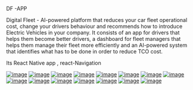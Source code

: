 DF -APP


Digital Fleet - AI-powered platform that reduces your car fleet operational cost, change your drivers behaviour and recommends how to introduce Electric Vehicles in your company.
It consists of an app for drivers that helps them become better drivers, a dashboard for fleet managers that helps them manage their fleet more efficiently and an AI-powered system that identifies what has to be done in order to reduce TCO cost.

Its React Native app , react-Navigation


[![image](https://www.linkpicture.com/q/Screenshot_2020-12-21-10-53-54-42_90b2fc0589cbdd154b19e45558272903.jpg)](https://www.linkpicture.com/view.php?img=LPic5fe072b3ebf171751477143)
[![image](https://www.linkpicture.com/q/Screenshot_2020-12-21-10-54-05-27_90b2fc0589cbdd154b19e45558272903.jpg)](https://www.linkpicture.com/view.php?img=LPic5fe072b3ebf171751477143)
[![image](https://www.linkpicture.com/q/Screenshot_2020-12-21-10-54-10-73_90b2fc0589cbdd154b19e45558272903.jpg)](https://www.linkpicture.com/view.php?img=LPic5fe072b3ebf171751477143)
[![image](https://www.linkpicture.com/q/Screenshot_2020-12-21-10-54-15-49_90b2fc0589cbdd154b19e45558272903.jpg)](https://www.linkpicture.com/view.php?img=LPic5fe072b3ebf171751477143)
[![image](https://www.linkpicture.com/q/Screenshot_2020-12-21-10-54-28-10_90b2fc0589cbdd154b19e45558272903.jpg)](https://www.linkpicture.com/view.php?img=LPic5fe072b3ebf171751477143)
[![image](https://www.linkpicture.com/q/Screenshot_2020-12-21-10-54-38-33_90b2fc0589cbdd154b19e45558272903.jpg)](https://www.linkpicture.com/view.php?img=LPic5fe072b3ebf171751477143)
[![image](https://www.linkpicture.com/q/Screenshot_2020-12-21-10-54-48-97_90b2fc0589cbdd154b19e45558272903.jpg)](https://www.linkpicture.com/view.php?img=LPic5fe072b3ebf171751477143)
[![image](https://www.linkpicture.com/q/Screenshot_2020-12-21-10-54-54-59_90b2fc0589cbdd154b19e45558272903.jpg)](https://www.linkpicture.com/view.php?img=LPic5fe072b3ebf171751477143)
[![image](https://www.linkpicture.com/q/Screenshot_2020-12-21-10-55-06-07_90b2fc0589cbdd154b19e45558272903.jpg)](https://www.linkpicture.com/view.php?img=LPic5fe072b3ebf171751477143)
[![image](https://www.linkpicture.com/q/Screenshot_2020-12-21-10-55-15-51_90b2fc0589cbdd154b19e45558272903.jpg)](https://www.linkpicture.com/view.php?img=LPic5fe072b3ebf171751477143)
[![image](https://www.linkpicture.com/q/Screenshot_2020-12-21-10-55-23-58_90b2fc0589cbdd154b19e45558272903.jpg)](https://www.linkpicture.com/view.php?img=LPic5fe072b3ebf171751477143)
[![image](https://www.linkpicture.com/q/Screenshot_2020-12-21-10-55-30-66_90b2fc0589cbdd154b19e45558272903.jpg)](https://www.linkpicture.com/view.php?img=LPic5fe072b3ebf171751477143)
[![image](https://www.linkpicture.com/q/Screenshot_2020-12-21-10-55-37-13_90b2fc0589cbdd154b19e45558272903.jpg)](https://www.linkpicture.com/view.php?img=LPic5fe072b3ebf171751477143)
[![image](https://www.linkpicture.com/q/Screenshot_2020-12-21-10-55-42-57_90b2fc0589cbdd154b19e45558272903.jpg)](https://www.linkpicture.com/view.php?img=LPic5fe072b3ebf171751477143)
[![image](https://www.linkpicture.com/q/Screenshot_2020-12-21-10-55-45-29_90b2fc0589cbdd154b19e45558272903.jpg)](https://www.linkpicture.com/view.php?img=LPic5fe072b3ebf171751477143)
